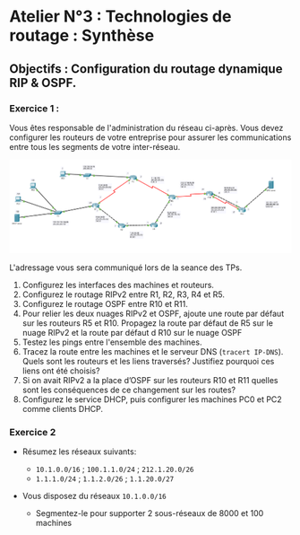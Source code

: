 # Atelier N°3 : Technologies de routage : Synthèse

## Objectifs : Configuration du routage dynamique RIP & OSPF.

### Exercice 1 :

Vous êtes responsable de l'administration du réseau ci-après. Vous devez configurer les routeurs de votre entreprise pour assurer les communications entre tous les segments de votre inter-réseau.

<p>
    <img src="./toplogie.png">
</p>

L'adressage vous sera communiqué lors de la seance des TPs.

1. Configurez les interfaces des machines et routeurs.
2. Configurez le routage RIPv2 entre R1, R2, R3, R4 et R5.
3. Configurez le routage OSPF entre R10 et R11.
4. Pour relier les deux nuages RIPv2 et OSPF, ajoute une route par défaut sur les routeurs R5 et R10. Propagez la route par défaut de R5 sur le nuage RIPv2 et la route par défaut d R10 sur le nuage OSPF
5. Testez les pings entre l'ensemble des machines.
6. Tracez la route entre les machines et le serveur DNS (`tracert IP-DNS`). Quels sont les routeurs et les liens traversés? Justifiez pourquoi ces liens ont été choisis?
7. Si on avait RIPv2 a la place d’OSPF sur les routeurs R10 et R11 quelles sont les conséquences de ce changement sur les routes?
8. Configurez le service DHCP, puis configurer les machines PC0 et PC2 comme clients DHCP.

### Exercice 2

- Résumez les réseaux suivants:

  - `10.1.0.0/16` ; `100.1.1.0/24` ; `212.1.20.0/26`
  - `1.1.1.0/24` ; `1.1.2.0/26` ; `1.1.20.0/27`

- Vous disposez du réseaux `10.1.0.0/16`
  - Segmentez-le pour supporter 2 sous-réseaux de 8000 et 100 machines
